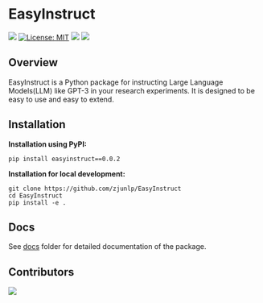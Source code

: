 # EasyInstruct

![](https://img.shields.io/badge/version-v0.0.2-blue)
[![License: MIT](https://img.shields.io/badge/License-MIT-green.svg)](https://opensource.org/licenses/MIT)
![](https://img.shields.io/github/last-commit/zjunlp/Prompt4ReasoningPapers?color=green) 
![](https://img.shields.io/badge/PRs-Welcome-red) 


## Overview

EasyInstruct is a Python package for instructing Large Language Models(LLM) like GPT-3 in your research experiments. It is designed to be easy to use and easy to extend.


## Installation

**Installation using PyPI:**
```
pip install easyinstruct==0.0.2
```

**Installation for local development:**
```
git clone https://github.com/zjunlp/EasyInstruct
cd EasyInstruct
pip install -e .
```

## Docs

See [docs](docs) folder for detailed documentation of the package.


## Contributors

<a href="https://github.com/zjunlp/EasyInstruct/graphs/contributors">
  <img src="https://contrib.rocks/image?repo=zjunlp/EasyInstruct" />
</a>